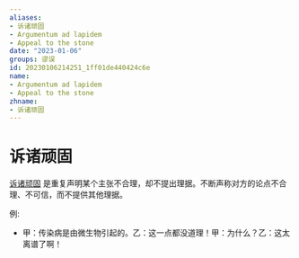 ```yaml
---
aliases:
- 诉诸顽固
- Argumentum ad lapidem
- Appeal to the stone
date: "2023-01-06"
groups: 谬误
id: 20230106214251_1ff01de440424c6e
name:
- Argumentum ad lapidem
- Appeal to the stone
zhname:
- 诉诸顽固
---
```


# 诉诸顽固

[诉诸顽固](https://zh.wikipedia.org/wiki/%E8%A8%B4%E8%AB%B8%E9%A0%91%E5%9B%BA) 是重复声明某个主张不合理，却不提出理据。不断声称对方的论点不合理、不可信，而不提供其他理据。

例:
- 甲：传染病是由微生物引起的。乙：这一点都没道理！甲：为什么？乙：这太离谱了啊！
